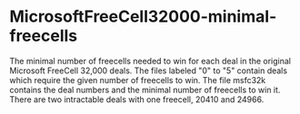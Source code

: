 # MicrosoftFreeCell32000-minimal-freecells
The minimal number of freecells needed to win for each deal in the original Microsoft FreeCell 32,000 deals.
The files labeled "0" to "5" contain deals which require the given number of freecells to win. The file msfc32k contains the deal numbers and the minimal number of freecells to win it.
There are two intractable deals with one freecell, 20410 and 24966.
